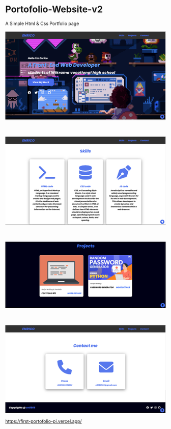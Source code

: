 # Portofolio-Website-v2
A Simple Html &amp; Css Portfolio page
<br>
<br>
<img src="/images/1.PNG">
<br>
<br>
<br>
<br>
<img src="/images/2.PNG">
<br>
<br>
<br>
<br><img src="/images/3.PNG">
<br>
<br>
<br>
<br><img src="/images/4.PNG">

https://first-portofolio-pi.vercel.app/
